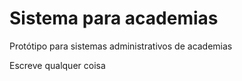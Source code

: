 # Sistema para academias

Protótipo para sistemas administrativos de academias

Escreve qualquer coisa
